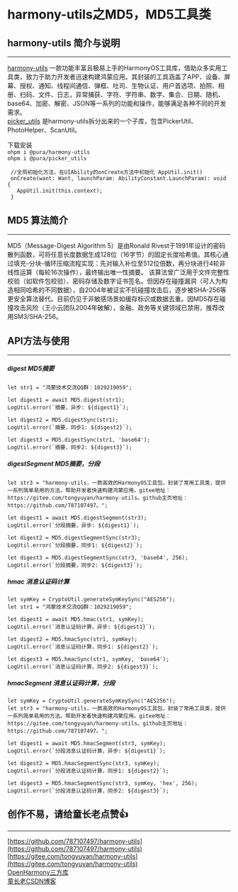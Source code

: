 # harmony-utils之MD5，MD5工具类

## harmony-utils 简介与说明

------
[harmony-utils](https://ohpm.openharmony.cn/#/cn/detail/@pura%2Fharmony-utils) 一款功能丰富且极易上手的HarmonyOS工具库，借助众多实用工具类，致力于助力开发者迅速构建鸿蒙应用。其封装的工具涵盖了APP、设备、屏幕、授权、通知、线程间通信、弹框、吐司、生物认证、用户首选项、拍照、相册、扫码、文件、日志，异常捕获、字符、字符串、数字、集合、日期、随机、base64、加密、解密、JSON等一系列的功能和操作，能够满足各种不同的开发需求。    
[picker_utils](https://ohpm.openharmony.cn/#/cn/detail/@pura%2Fpicker_utils) 是harmony-utils拆分出来的一个子库，包含PickerUtil、PhotoHelper、ScanUtil。

下载安装  
`ohpm i @pura/harmony-utils`  
`ohpm i @pura/picker_utils`

 ```
  //全局初始化方法，在UIAbility的onCreate方法中初始化 AppUtil.init()
  onCreate(want: Want, launchParam: AbilityConstant.LaunchParam): void {
    AppUtil.init(this.context);
  }
 ```


## MD5 算法简介

------
MD5（Message-Digest Algorithm 5）是由Ronald Rivest于1991年设计的密码散列函数，可将任意长度数据生成128位（16字节）的固定长度哈希值。其核心通过‌填充-分块-循环压缩‌流程实现：先对输入补位至512位倍数，再分块进行4轮非线性运算（每轮16次操作），最终输出唯一性摘要。
该算法曾广泛用于文件完整性校验（如软件包校验）、密码存储及数字证书签名。但因存在碰撞漏洞（可人为构造相同哈希的不同数据），自2004年被证实不抗碰撞攻击后，逐步被SHA-256等更安全算法替代。目前仍见于非敏感场景如缓存标识或数据去重。因MD5存在碰撞攻击风险（王小云团队2004年破解），金融、政务等关键领域已禁用，推荐改用SM3/SHA-256。


## API方法与使用

------

##### digest  MD5摘要

```
let str1 = "鸿蒙技术交流QQ群：1029219059";

let digest1 = await MD5.digest(str1);
LogUtil.error(`摘要，异步: ${digest1}`);

let digest2 = MD5.digestSync(str1);
LogUtil.error(`摘要，同步1: ${digest2}`);

let digest3 = MD5.digestSync(str1, 'base64');
LogUtil.error(`摘要，同步2: ${digest3}`);
```

##### digestSegment  MD5摘要，分段

```
let str3 = "harmony-utils，一款高效的HarmonyOS工具包，封装了常用工具类，提供一系列简单易用的方法。帮助开发者快速构建鸿蒙应用。gitee地址：https://gitee.com/tongyuyan/harmony-utils。github主页地址：https://github.com/787107497。";

let digest1 = await MD5.digestSegment(str3);
LogUtil.error(`分段摘要，异步: ${digest1}`);

let digest2 = MD5.digestSegmentSync(str3);
LogUtil.error(`分段摘要，同步1: ${digest2}`);

let digest3 = MD5.digestSegmentSync(str3, 'base64', 256);
LogUtil.error(`分段摘要，同步2: ${digest3}`);
```

##### hmac  消息认证码计算

```
let symKey = CryptoUtil.generateSymKeySync("AES256");
let str1 = "鸿蒙技术交流QQ群：1029219059";

let digest1 = await MD5.hmac(str1, symKey);
LogUtil.error(`消息认证码计算，异步: ${digest1}`);

let digest2 = MD5.hmacSync(str1, symKey);
LogUtil.error(`消息认证码计算，同步1: ${digest2}`);

let digest3 = MD5.hmacSync(str1, symKey, 'base64');
LogUtil.error(`消息认证码计算，同步2: ${digest3}`);
```

##### hmacSegment   消息认证码计算，分段

```
let symKey = CryptoUtil.generateSymKeySync("AES256");
let str3 = "harmony-utils，一款高效的HarmonyOS工具包，封装了常用工具类，提供一系列简单易用的方法。帮助开发者快速构建鸿蒙应用。gitee地址：https://gitee.com/tongyuyan/harmony-utils。github主页地址：https://github.com/787107497。";

let digest1 = await MD5.hmacSegment(str3, symKey);
LogUtil.error(`分段消息认证码计算，异步: ${digest1}`);

let digest2 = MD5.hmacSegmentSync(str3, symKey);
LogUtil.error(`分段消息认证码计算，同步1: ${digest2}`);

let digest3 = MD5.hmacSegmentSync(str3, symKey, 'hex', 256);
LogUtil.error(`分段消息认证码计算，同步2: ${digest3}`);
```

## 创作不易，请给童长老点赞👍

------
[https://github.com/787107497/harmony-utils](https://github.com/787107497/harmony-utils)   
[https://gitee.com/tongyuyan/harmony-utils](https://gitee.com/tongyuyan/harmony-utils)   
[OpenHarmony三方库](https://ohpm.openharmony.cn/#/cn/detail/@pura%2Fharmony-utils)   
[童长老CSDN博客](https://blog.csdn.net/qq_32922545)   
   

